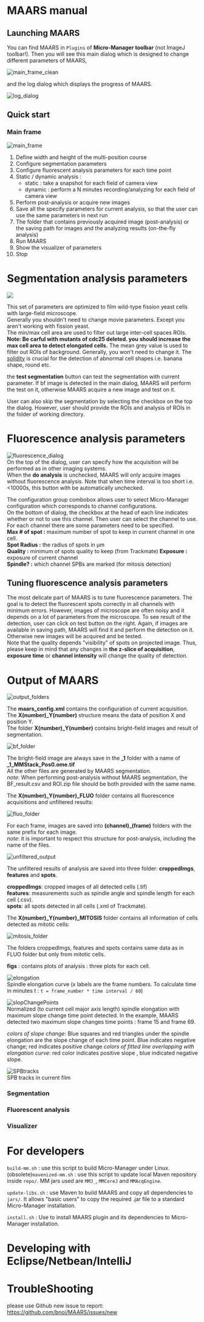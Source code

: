 # MAARS manual
## Launching MAARS
You can find MAARS in `Plugins` of **Micro-Manager toolbar** (not ImageJ toolbar!). Then you will see this main dialog which is designed to change different parameters of MAARS, 

![main_frame_clean][]  

and the log dialog which displays the progress of MAARS.

![log_dialog][]  
  
## Quick start
### Main frame

![main_frame][]  

1. Define width and height of the multi-position course
2. Configure segmentation parameters
3. Configure fluorescent analysis parameters for each time point
4. Static / dynamic analysis :
	- static : take a snapshot for each field of camera view
	- dynamic : perform a N minutes recording/analyzing for each field of camera view
5. Perform post-analysis or acquire new images
6. Save all the specify parameters for current analysis, so that the user can use the same parameters in next run
7. The folder that contains previously acquired image (post-analysis) or the saving path for images and the analyzing results (on-the-fly analysis)
8. Run MAARS
9. Show the visualizer of parameters
10. Stop

# Segmentation analysis parameters

![][seg_params]  

This set of parameters are optimized to film wild-type fission yeast cells with large-field microscope.  
Generally you shouldn't need to change movie parameters. Except you aren't working with fission yeast.  
The min/max cell area are used to filter out large inter-cell spaces ROIs.  
__Note: Be carful with mutants of cdc25 deleted. you should increase the max cell area to detect elongated cells.__
The mean grey value is used to filter out ROIs of background. Generally, you won't need to change it.
The [solidity][] is crucial for the detection of abnormal cell shapes i.e. banana shape, round etc.  

the __test segmentation__ button can test the segmentation with current parameter. If bf image is detected in the main dialog, MAARS will perform the test on it, otherwise MAARS acquire a new image and test on it.

User can also skip the segmentation by selecting the checkbox on the top the dialog. However, user should provide the ROIs and analysis of ROIs in the folder of working directory.

# Fluorescence analysis parameters

![fluorescence_dialog][]  
On the top of the dialog, user can specify how the acquisition will be performed as in other imaging systems.  
When the __do analysis__ is unchecked, MAARS will only acquire images without fluorescence analysis. Note that when time interval is too short i.e. <10000s, this button with be automatically unchecked.  

The configuration group combobox allows user to select Micro-Manager configuration which corresponds to channel configurations.  
On the bottom of dialog, the checkbox at the head of each line indicates whether or not to use this channel. Then user can select the channel to use. For each channel there are some parameters need to be specified.  
__Max # of spot :__ maximum number of spot to keep in current channel in one cell.  
__Spot Radius :__ the radius of spots in µm  
__Quality :__  minimum of spots quality to keep (from Trackmate)
__Exposure :__ exposure of current channel  
__Spindle? :__ which channel SPBs are marked (for mitosis detection)  

## Tuning fluorescence analysis parameters
The most delicate part of MAARS is to tune fluorescence parameters. The goal is to detect the fluorescent spots correctly in all channels with minimum errors. However, images of microscope are often noisy and it depends on a lot of parameters from the microscope.
To see result of the detection, user can click on test button on the right. Again, if images are available in saving path, MAARS will find it and perform the detection on it. Otherwise new images will be acquired and be tested.  
Note that the quality depends "visibility" of spots on projected image. Thus, please keep in mind that any changes in **the z-slice of acquisition**, **exposure time** or **channel intensity** will change the quality of detection.  

# Output of MAARS  

![output_folders][]  

The **maars_config.xml** contains the configuration of current acquisition.  
The **X(number)_Y(number)** structure means the data of position X and position Y.  
The folder **X(number)_Y(number)** contains bright-field images and result of segmentation.  

![bf_folder][]  

The bright-field image are always save in the **\_1** folder with a name of **\_1\_MMStack_Pos0.ome.tif**  
All the other files are generated by MAARS segmentation.  
_note_: When performing post-analysis without MAARS segmentation, the BF_result.csv and ROI.zip file should be both provided with the same name.  

The **X(number)_Y(number)_FLUO** folder contains all fluorescence acquisitions and unfiltered results: 

![fluo_folder][]  

For each frame, images are saved into **(channel)_(frame)** folders with the same prefix for each image.  
_note_: it is important to respect this structure for post-analysis, including the name of the files.  

![unfiltered_output][]  

The unfiltered results of analysis are saved into three folder: **croppedImgs**, **features** and **spots**.  

**croppedImgs**: cropped images of all detected cells (.tif)  
**features**: measurements such as spindle angle and spindle length for each cell (.csv).  
**spots**:  all spots detected in all cells (.xml of Trackmate).  

The **X(number)_Y(number)_MITOSIS** folder contains all information of cells detected as mitotic cells:  

![mitosis_folder][]

The folders croppedImgs, features and spots contains same data as in FLUO folder but only from mitotic cells.

**figs** : contains plots of analysis : three plots for each cell.

![elongation][]  
Spindle elongation curve (x labels are the frame numbers. To calculate time in minutes t : `t = frame_number * time interval / 60`)

![slopChangePoints][]  
Normalized (to current cell major axis length) spindle elongation with maximum slope change time point detected. In the example, MAARS detected two maximum slope changes time points : frame 15 and frame 69.  

 _colors of slope change_: Blue squares and red triangles under the spindle elongation are the slope change of each time point. Blue indicates negative change; red indicates positive change
 _colors of fitted line overlapping with elongation curve_: red color indicates positive slope , blue indicated negative slope.

![SPBtracks][]  
SPB tracks in current film

### Segmentation
### Fluorescent analysis
### Visualizer




# For developers
 `build-mm.sh` : use this script to build Micro-Manager under Linux.
 (obsolete)`mavenized-mm.sh` : use this script to update local Maven repository inside `repo/`. MM jars used are `MMJ_`, `MMCoreJ` and `MMAcqEngine`.

`update-libs.sh` : use Maven to build MAARS and copy all dependencies to `jars/`. It allows "basic users" to copy the required .jar file to a standard Micro-Manager installation.

`install.sh` : Use to install MAARS plugin and its dependencies to Micro-Manager installation.

# Developing with Eclipse/Netbean/IntelliJ
# TroubleShooting
please use Github new issue to report: https://github.com/bnoi/MAARS/issues/new

[main_frame_clean]: images/main_frame_clean.png
[main_frame]: images/main_frame.png
[log_dialog]: images/log_dialog.png
[output_folders]: images/output_folders.png
[bf_folder]:images/bf_folder.png
[fluo_folder]:images/fluo_folder.png
[unfiltered_output]: images/unfiltered_output.png
[mitosis_folder]: images/mitosis_folder.png
[elongation]: images/elongation.png
[slopChangePoints]: images/slopChangePoints_15_69.png
[SPBtracks]: images/SPBtracks.png
[seg_params]: images/seg_params.png
[solidity]:https://imagej.nih.gov/ij/docs/guide/146-30.html
[fluorescence_dialog]:images/fluorescence_dialog.png
